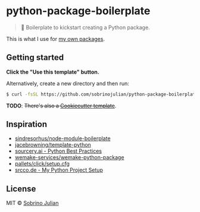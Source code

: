 # python-package-boilerplate

> 🐍 Boilerplate to kickstart creating a Python package.

This is what I use for [my own packages](https://pypi.org/user/sobrinojulian).

## Getting started

**Click the "Use this template" button.**

Alternatively, create a new directory and then run:

```sh
$ curl -fsSL https://github.com/sobrinojulian/python-package-boilerplate/archive/master.tar.gz | tar -xz --strip-components=1
```

**TODO**: ~~There's also a [Cookiecutter template](https://github.com/sobrinojulian/python-package-cookiecutter)~~.

## Inspiration

- [sindresorhus/node-module-boilerplate](https://github.com/sindresorhus/node-module-boilerplate)
- [jacebrowning/template-python](https://github.com/jacebrowning/template-python)
- [sourcery.ai - Python Best Practices](https://sourcery.ai/blog/python-best-practices)
- [wemake-services/wemake-python-package](https://github.com/wemake-services/wemake-python-package)
- [pallets/click/setup.cfg](https://github.com/pallets/click/blob/master/setup.cfg)
- [srcco.de - My Python Project Setup](https://srcco.de/posts/my-python-poetry-project-setup-calver-2020.html)

## License

MIT © [Sobrino Julian](https://julito.xyz)
